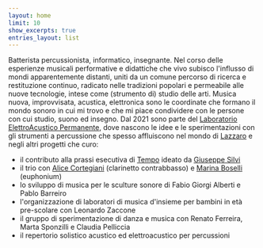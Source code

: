 ```yaml
---
layout: home
limit: 10
show_excerpts: true
entries_layout: list
---
```


Batterista percussionista, informatico, insegnante. Nel corso delle esperienze musicali performative e didattiche che vivo subisco l'influsso di mondi apparentemente distanti, uniti da un comune percorso di ricerca e restituzione continuo, radicato nelle tradizioni popolari e permeabile alle nuove tecnologie, intese come (strumento di) studio delle arti.
Musica nuova, improvvisata, acustica, elettronica sono le coordinate che formano il mondo sonoro in cui mi trovo e che mi piace condividere con le persone con cui studio, suono ed insegno.
Dal 2021 sono parte del [Laboratorio ElettroAcustico Permanente](https://l-e-a-p.github.io/), dove nascono le idee e le sperimentazioni con gli strumenti a percussione che spesso affluiscono nel mondo di [Lazzaro](https://l-e-a-p.github.io/lazzaro/) e negli altri progetti che curo:
- il contributo alla prassi esecutiva di [Tempo](https://github.com/L-E-A-P/giuseppe/blob/main/tempo.md) ideato da [Giuseppe Silvi](https://l-e-a-p.github.io/giuseppe/)
- il trio con [Alice Cortegiani](https://l-e-a-p.github.io/alice/) (clarinetto contrabbasso) e [Marina Boselli](https://www.instagram.com/marinabsll/) (euphonium)
- lo sviluppo di musica per le sculture sonore di Fabio Giorgi Alberti e Pablo Barreiro
- l'organizzazione di laboratori di musica d'insieme per bambini in età pre-scolare con Leonardo Zaccone
- il gruppo di sperimentazione di danza e musica con Renato Ferreira, Marta Sponzilli e Claudia Pelliccia
- il repertorio solistico acustico ed elettroacustico per percussioni
